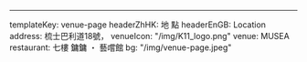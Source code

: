 ---
templateKey: venue-page
headerZhHK: 地 點
headerEnGB: Location
address: 梳士巴利道18號，
venueIcon: "/img/K11_logo.png"
venue: MUSEA
restaurant: 七樓 鏞鏞 ・ 藝嚐館
bg: "/img/venue-page.jpeg"